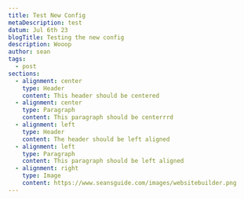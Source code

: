 ```yaml
---
title: Test New Config
metaDescription: test
datum: Jul 6th 23
blogTitle: Testing the new config
description: Wooop
author: sean
tags:
  - post
sections:
  - alignment: center
    type: Header
    content: This header should be centered
  - alignment: center
    type: Paragraph
    content: This paragraph should be centerrrd
  - alignment: left
    type: Header
    content: The header should be left aligned
  - alignment: left
    type: Paragraph
    content: This paragraph should be left aligned
  - alignment: right
    type: Image
    content: https://www.seansguide.com/images/websitebuilder.png
---
```

